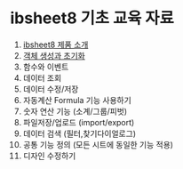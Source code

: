 # ibsheet8 기초 교육 자료
1. [ibsheet8 제품 소개](./1_intro/)
2. [객체 생성과 초기화](./2_initialize/)
3. 함수와 이벤트
4. 데이터 조회
5. 데이터 수정/저장
6. 자동계산 Formula 기능 사용하기
7. 숫자 연산 기능 (소계/그룹/피벗)
8. 파일저장/업로드 (import/export)
9. 데이터 검색 (필터,찾기다이얼로그)
10. 공통 기능 정의 (모든 시트에 동일한 기능 적용)
11. 디자인 수정하기